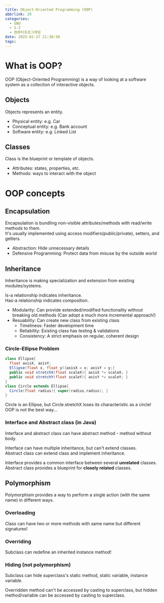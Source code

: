```yaml
---
title: Object-Oriented Programming (OOP)
abbrlink: 29
categories:
  - SNU
  - 1-2
  - 컴퓨터프로그래밍
date: 2025-02-27 21:38:50
tags:
---
```


# What is OOP?

OOP (Object-Oriented Programming) is a way of looking at a software system as a collection of interactive objects.

## Objects

Objects represents an entity.

- Physical entity: e.g. Car
- Conceptual entity: e.g. Bank account
- Software entity: e.g. Linked List

## Classes

Class is the blueprint or template of objects.

- Attributes: states, properties, etc.
- Methods: ways to interact with the object

# OOP concepts

## Encapsulation

Encapsulation is bundling non-visible attributes/methods with read/write methods to them.  
It's usually implemented using access modifiers(public/private), setters, and getters.

- Abstraction: Hide unnecessary details
- Defensive Programming: Protect data from misuse by the outside world

## Inheritance

Inheritance is making specialization and extension from existing modules/systems.

Is-a relationship indicates inheritance.  
Has-a relationship indicates composition.

- Modularity: Can provide extended/modified functionality without breaking old methods (Can adopt a much more incremental approach!)
- Resuability: Can create new class from existing class
  - Timeliness: Faster development time
  - Reliability: Existing class has testing & validations
  - Consistency: A strict emphasis on regular, coherent design

### Circle-Ellipse Problem

```java
class Ellipse{
  float axisX, axisY;
  Ellipse(float x, float y){axisX = x; axisY = y;}
  public void stretchX(float scaleX){ axisX *= scaleX; }
  public void stretchY(float scaleY){ axisY *= scaleY; }
}
class Circle extends Ellipse{
  Circle(float radius){ super(radius,radius); }
}
```

Circle is an Ellipse, but Circle.stretchX loses its characteristic as a circle!  
OOP is not the best way...

### Interface and Abstract class (in Java)

Interface and abstract class can have abstract method - method without body.

Interface can have multiple inheritance, but can't extend classes.  
Abstract class can extend class and implement inheritance.

Interface provides a common interface between several **unrelated** classes.  
Abstract class provides a blueprint for **closely related** classes.

## Polymorphism

Polymorphism provides a way to perform a single action (with the same name) in different ways.

### Overloading

Class can have two or more methods with same name but different signatures!

### Overriding

Subclass can redefine an inherited instance method!

### Hiding (not polymorphism)

Subclass can hide superclass's static method, static variable, instance variable.

Overridden method can't be accessed by casting to superclass, but hidden method/variable can be accessed by casting to superclass.
